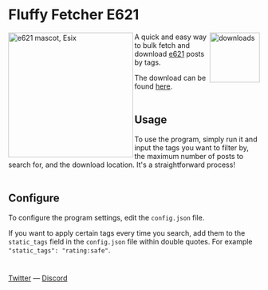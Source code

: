 # Fluffy Fetcher E621

[<img src="https://img.shields.io/github/downloads/DSTitan/Fluffy-Fetcher-E621/total?color=blueviolet&label=Downloads" width="100" align="right" alt="downloads">](https://github.com/DSTitan/Fluffy-Fetcher-E621/releases)

[<img src="https://media.discordapp.net/attachments/845764947928416297/1094852312838721546/Icon.png" width="250" align="left" alt="e621 mascot, Esix">](https://github.com/DSTitan/Fluffy-Fetcher-E621/releases)

A quick and easy way to bulk fetch and download [e621](https://e621.net) posts by tags.

The download can be found [here](https://github.com/DSTitan/Fluffy-Fetcher-E621/releases). <br/><br/>

## Usage

To use the program, simply run it and input the tags you want to filter by, the maximum number of posts to search for, and the download location. It's a straightforward process! <br/><br/>

## Configure

To configure the program settings, edit the `config.json` file.

If you want to apply certain tags every time you search, add them to the `static_tags` field in the `config.json` file within double quotes. For example `"static_tags": "rating:safe"`.

#

[Twitter](https://twitter.com/intent/follow?original_referer=https%3A%2F%2Fgithub.com%2Fdeathstormtitan&screen_name=deathstormtitan) — [Discord](https://discord.com/invite/j5pkCEff8P)
